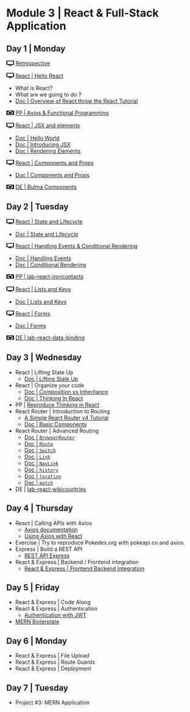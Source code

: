 # Module 3 | React & Full-Stack Application

<!-- <img src="./svg/github.svg" width="20" height="13" style="padding-bottom:4px;vertical-align:middle" />  -->

## Day 1 | Monday

<img src="./svg/desktop.svg" width="20" height="13" style="padding-bottom:4px;vertical-align:middle" /> [Retrospective](http://learn.ironhack.com/#/learning_unit/2481)


<img src="./svg/desktop.svg" width="20" height="13" style="padding-bottom:4px;vertical-align:middle" /> [React | Hello React](./lessons/1-2-react-hello-react.md)
  - What is React?
  - What are we going to do ?
  - [Doc | Overview of React throw the React Tutorial](https://reactjs.org/tutorial/tutorial.html)


<img src="./svg/github.svg" width="20" height="13" style="padding-bottom:4px;vertical-align:middle" /> [PP | Axios & Functional Programming](https://github.com/mc100s/training-labs-react/tree/master/src/lab-axios-functional-programming)


<img src="./svg/desktop.svg" width="20" height="13" style="padding-bottom:4px;vertical-align:middle" /> [React | JSX and elements](./lessons/1-3-react-jsx-and-rendering-elements.md)
  - [Doc | Hello World](https://reactjs.org/docs/hello-world.html) <!-- 2% -->
  - [Doc | Introducing JSX](https://reactjs.org/docs/introducing-jsx.html) <!-- 7% -->
  - [Doc | Rendering Elements](https://reactjs.org/docs/rendering-elements.html) <!-- 5% -->


<img src="./svg/desktop.svg" width="20" height="13" style="padding-bottom:4px;vertical-align:middle" /> [React | Components and Props](./lessons/1-4-react-components-and-props.md)
  - [Doc | Components and Props](https://reactjs.org/docs/components-and-props.html) <!-- 9% -->


<img src="./svg/github.svg" width="20" height="13" style="padding-bottom:4px;vertical-align:middle" /> [DE | Bulma Components](https://github.com/mc100s/training-labs-react/tree/master/src/lab-react-bulma-components)



<!-- 
Retrospective
TypeScript
PP | Typescript - Basic Exercises
Angular | Hello Angular 2
Angular | Components
DE | Angular | Introduction
-->

## Day 2 | Tuesday



<img src="./svg/desktop.svg" width="20" height="13" style="padding-bottom:4px;vertical-align:middle" /> [React | State and Lifecycle](./lessons/2-1-react-state-and-lifecycle.md)
  - [Doc | State and Lifecycle](https://reactjs.org/docs/state-and-lifecycle.html) <!-- 15% -->


<img src="./svg/desktop.svg" width="20" height="13" style="padding-bottom:4px;vertical-align:middle" /> [React | Handling Events & Conditional Rendering](./lessons/2-2-react-handling-events-and-conditional-rendering.md)
  - [Doc | Handling Events](https://reactjs.org/docs/handling-events.html) <!-- 6% -->
  - [Doc | Conditional Rendering](https://reactjs.org/docs/conditional-rendering.html) <!-- 8% -->


<img src="./svg/github.svg" width="20" height="13" style="padding-bottom:4px;vertical-align:middle" /> [PP | lab-react-ironcontacts](https://github.com/mc100s/training-labs-react/tree/master/src/lab-react-ironcontacts)


<img src="./svg/desktop.svg" width="20" height="13" style="padding-bottom:4px;vertical-align:middle" /> [React | Lists and Keys](./lessons/2-3-react-list-and-keys.md)
  - [Doc | Lists and Keys](https://reactjs.org/docs/lists-and-keys.html) <!-- 10% -->


<img src="./svg/desktop.svg" width="20" height="13" style="padding-bottom:4px;vertical-align:middle" /> [React | Forms](./lessons/2-4-react-forms.md)
  - [Doc | Forms](https://reactjs.org/docs/forms.html) <!-- 10% -->


<img src="./svg/github.svg" width="20" height="13" style="padding-bottom:4px;vertical-align:middle" /> [DE | lab-react-data-binding](https://github.com/mc100s/training-labs-react/tree/master/src/lab-react-data-binding)

<!-- 
Angular | Modules and NgModule
Angular | Databinding
PP | IronContacts
Angular | Pipes
Angular | Directives
DE | IronNutrition
-->

## Day 3 | Wednesday
- React | Lifting State Up
  - [Doc | Lifting State Up](https://reactjs.org/docs/lifting-state-up.html) <!-- 13% -->
- React | Organize your code
  - [Doc | Composition vs Inheritance](https://reactjs.org/docs/composition-vs-inheritance.html) <!-- 6% -->
  - [Doc | Thinking In React](https://reactjs.org/docs/thinking-in-react.html) <!-- 10% -->
- PP | [Reproduce Thinking in React](https://reactjs.org/docs/thinking-in-react.html)
- React Router | Introduction to Routing
  - [A Simple React Router v4 Tutorial](https://medium.com/@pshrmn/a-simple-react-router-v4-tutorial-7f23ff27adf)
  - [Doc | Basic Components](https://reacttraining.com/react-router/web/guides/basic-components)
- React Router | Advanced Routing
  - [Doc | `BrowserRouter`](https://reacttraining.com/react-router/web/api/BrowserRouter)
  - [Doc | `Route`](https://reacttraining.com/react-router/web/api/Route)
  - [Doc | `Switch`](https://reacttraining.com/react-router/web/api/Switch)
  - [Doc | `Link`](https://reacttraining.com/react-router/web/api/Link)
  - [Doc | `NavLink`](https://reacttraining.com/react-router/web/api/NavLink)
  - [Doc | `history`](https://reacttraining.com/react-router/web/api/history)
  - [Doc | `location`](https://reacttraining.com/react-router/web/api/location)
  - [Doc | `match`](https://reacttraining.com/react-router/web/api/match)
- DE | [lab-react-wikicountries](https://github.com/mc100s/training-labs-react/tree/master/src/lab-react-wikicountries)

<!-- 
Angular | Forms
Angular | Component To Component Communication
PP | Access Control 
Angular | Routing
Angular | Services
DE | Cinema Billboard
-->

## Day 4 | Thursday

- React | Calling APIs with Axios
  - [Axios documentation](https://github.com/axios/axios)
  - [Using Axios with React](https://alligator.io/react/axios-react/)
- Exercise | Try to reproduce Pokedex.org with pokeapi.co and axios
- Express | Build a REST API
  - [REST API Express](http://learn.ironhack.com/#/learning_unit/2507)
- React & Express | Backend / Frontend integration
  - [React & Express | Frontend Backend Integration](https://github.com/mc100s/training-labs-react/tree/master/lessons/react/express-integrations.md)

<!-- 
Angular | Advanced Routing
Angular | HTTP
PP | Simple Journal
Angular | REST API Express
Angular | Backend / Frontend integration
DE | MyRecipeBook
 -->

## Day 5 | Friday

- React & Express | Code Along
- React & Express | Authentication
  - [Authentication with JWT](https://github.com/ta-web-paris/auth-jwt-lab)
- [MERN Boilerplate](https://github.com/mc100s/mern-boilerplate)

<!-- 
Authentication
File Upload
PP | Secrets
Route Guards
Deployment
DE | IronForum
 -->

## Day 6 | Monday

- React & Express | File Upload
- React & Express | Route Guards
- React & Express | Deployment

<!-- 
Irontrello | Project Introduction
Irontrello | Backend Architecture
Irontrello | Angular Architecture
Irontrello | Dragula, Splash Screen, and Integration
Project #3: MEAN Application
-->

## Day 7 | Tuesday

- Project #3: MERN Application
